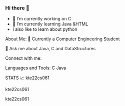 ### Hi there 👋
- 🔭 I’m currently working on  C
- 🌱 I’m currently learning Java &HTML
- I also like to learn about python

About Me:
🌱 Currently a Computer Engineering Student

💬 Ask me about Java, C and DataStructures

  

Connect with me:


Languages and Tools:
C Java

STATS 📈
kte22cs061

kte22cs061

kte22cs061 
